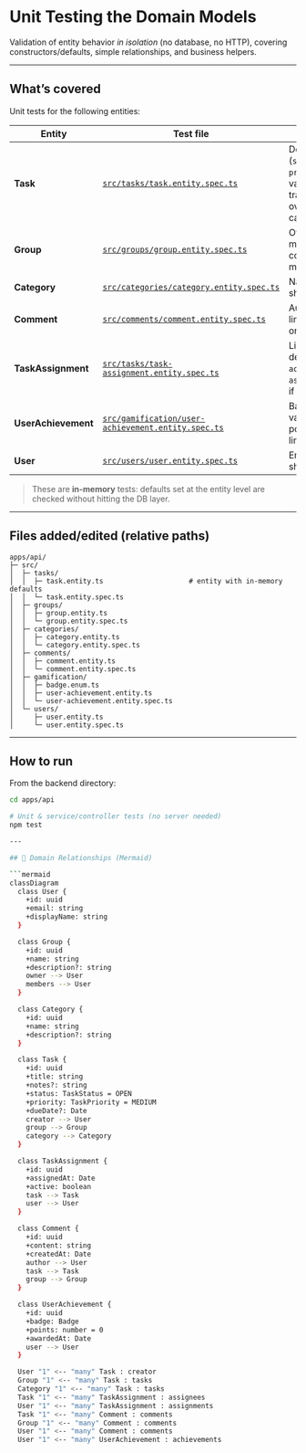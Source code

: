 # Unit Testing the Domain Models
  
Validation of entity behavior _in isolation_ (no database, no HTTP), covering constructors/defaults, simple relationships, and business helpers.

---

## What’s covered

Unit tests for the following entities:

| Entity | Test file | Key assertions |
|---|---|---|
| **Task** | [`src/tasks/task.entity.spec.ts`](../../apps/api/src/tasks/task.entity.spec.ts) | Defaults (`status=OPEN`, `priority=MEDIUM`), valid/invalid status transitions, overdue calculation |
| **Group** | [`src/groups/group.entity.spec.ts`](../../apps/api/src/groups/group.entity.spec.ts) | Owner presence, members collection management |
| **Category** | [`src/categories/category.entity.spec.ts`](../../apps/api/src/categories/category.entity.spec.ts) | Name/description shape |
| **Comment** | [`src/comments/comment.entity.spec.ts`](../../apps/api/src/comments/comment.entity.spec.ts) | Author is required, link to either `task` or `group` |
| **TaskAssignment** | [`src/tasks/task-assignment.entity.spec.ts`](../../apps/api/src/tasks/task-assignment.entity.spec.ts) | Links `task` + `user`, default `active=true` (and `assignedAt` shape if checked) |
| **UserAchievement** | [`src/gamification/user-achievement.entity.spec.ts`](../../apps/api/src/gamification/user-achievement.entity.spec.ts) | Badge enum values, default points = 0, user linkage |
| **User** | [`src/users/user.entity.spec.ts`](../../apps/api/src/users/user.entity.spec.ts) | Email/displayName shape |

> These are **in-memory** tests: defaults set at the entity level are checked without hitting the DB layer.

---

## Files added/edited (relative paths)

```
apps/api/
├─ src/
│  ├─ tasks/
│  │  ├─ task.entity.ts                     # entity with in-memory defaults
│  │  └─ task.entity.spec.ts
│  ├─ groups/
│  │  ├─ group.entity.ts
│  │  └─ group.entity.spec.ts
│  ├─ categories/
│  │  ├─ category.entity.ts
│  │  └─ category.entity.spec.ts
│  ├─ comments/
│  │  ├─ comment.entity.ts
│  │  └─ comment.entity.spec.ts
│  ├─ gamification/
│  │  ├─ badge.enum.ts
│  │  ├─ user-achievement.entity.ts
│  │  └─ user-achievement.entity.spec.ts
│  └─ users/
│     ├─ user.entity.ts
│     └─ user.entity.spec.ts
```

---

## How to run

From the backend directory:
```bash
cd apps/api

# Unit & service/controller tests (no server needed)
npm test

---

## 🧭 Domain Relationships (Mermaid)

```mermaid
classDiagram
  class User {
    +id: uuid
    +email: string
    +displayName: string
  }

  class Group {
    +id: uuid
    +name: string
    +description?: string
    owner --> User
    members --> User
  }

  class Category {
    +id: uuid
    +name: string
    +description?: string
  }

  class Task {
    +id: uuid
    +title: string
    +notes?: string
    +status: TaskStatus = OPEN
    +priority: TaskPriority = MEDIUM
    +dueDate?: Date
    creator --> User
    group --> Group
    category --> Category
  }

  class TaskAssignment {
    +id: uuid
    +assignedAt: Date
    +active: boolean
    task --> Task
    user --> User
  }

  class Comment {
    +id: uuid
    +content: string
    +createdAt: Date
    author --> User
    task --> Task
    group --> Group
  }

  class UserAchievement {
    +id: uuid
    +badge: Badge
    +points: number = 0
    +awardedAt: Date
    user --> User
  }

  User "1" <-- "many" Task : creator
  Group "1" <-- "many" Task : tasks
  Category "1" <-- "many" Task : tasks
  Task "1" <-- "many" TaskAssignment : assignees
  User "1" <-- "many" TaskAssignment : assignments
  Task "1" <-- "many" Comment : comments
  Group "1" <-- "many" Comment : comments
  User "1" <-- "many" Comment : comments
  User "1" <-- "many" UserAchievement : achievements
```